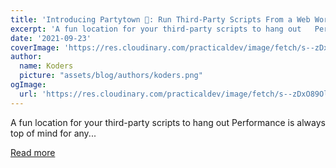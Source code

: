 ```yaml
---
title: 'Introducing Partytown 🎉: Run Third-Party Scripts From a Web Worker'
excerpt: 'A fun location for your third-party scripts to hang out   Performance is always top of mind for any...'
date: '2021-09-23'
coverImage: 'https://res.cloudinary.com/practicaldev/image/fetch/s--zDxO89Ol--/c_imagga_scale,f_auto,fl_progressive,h_420,q_auto,w_1000/https://dev-to-uploads.s3.amazonaws.com/uploads/articles/q18lyxlqsqho0l17vt5r.png'
author:
  name: Koders
  picture: "assets/blog/authors/koders.png"
ogImage:
  url: 'https://res.cloudinary.com/practicaldev/image/fetch/s--zDxO89Ol--/c_imagga_scale,f_auto,fl_progressive,h_420,q_auto,w_1000/https://dev-to-uploads.s3.amazonaws.com/uploads/articles/q18lyxlqsqho0l17vt5r.png'
---
```


A fun location for your third-party scripts to hang out   Performance is always top of mind for any...

[Read more](https://dev.to/adamdbradley/introducing-partytown-run-third-party-scripts-from-a-web-worker-2cnp)
